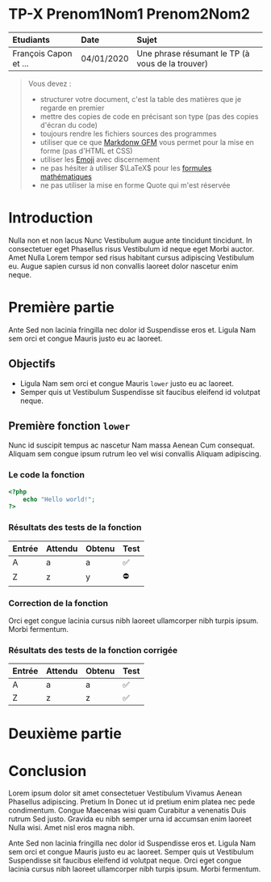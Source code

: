 
# TP-X Prenom1Nom1 Prenom2Nom2

Etudiants | Date | Sujet
:---|:---|:---
François Capon et ... | 04/01/2020 | Une phrase résumant le TP (à vous de la trouver)


> Vous devez :
> * structurer votre document, c'est la table des matières que je regarde en premier
> * mettre des copies de code en précisant son type (pas des copies d'écran du code)
> * toujours rendre les fichiers sources des programmes
> * utiliser que ce que [Markdonw GFM](https://guides.github.com/features/mastering-markdown/) vous permet pour la mise en forme (pas d'HTML et CSS)
> * utiliser les [Emoji](https://www.webfx.com/tools/emoji-cheat-sheet/) avec discernement
> * ne pas hésiter à utiliser $\LaTeX$ pour les [formules mathématiques](https://fr.wikibooks.org/wiki/LaTeX/Écrire_des_mathématiques)
> * ne pas utiliser la mise en forme Quote qui m'est réservée

# Introduction

Nulla non et non lacus Nunc Vestibulum augue ante tincidunt tincidunt. In consectetuer eget Phasellus risus Vestibulum id neque eget Morbi auctor. Amet Nulla Lorem tempor sed risus habitant cursus adipiscing Vestibulum eu. Augue sapien cursus id non convallis laoreet dolor nascetur enim neque.

# Première partie

Ante Sed non lacinia fringilla nec dolor id Suspendisse eros et. Ligula Nam sem orci et congue Mauris justo eu ac laoreet.

## Objectifs

* Ligula Nam sem orci et congue Mauris `lower` justo eu ac laoreet. 
* Semper quis ut Vestibulum Suspendisse sit faucibus eleifend id volutpat neque.

## Première fonction `lower`

Nunc id suscipit tempus ac nascetur Nam massa Aenean Cum consequat. Aliquam sem congue ipsum rutrum leo vel wisi convallis Aliquam adipiscing.

### Le code la fonction

```php
<?php
    echo "Hello world!";
?>

``` 

### Résultats des tests de la fonction

Entrée | Attendu | Obtenu | Test
:---|:---|:---|:---
A | a | a | :white_check_mark:
Z | z | y | :no_entry:

### Correction de la fonction

Orci eget congue lacinia cursus nibh laoreet ullamcorper nibh turpis ipsum. Morbi fermentum.

### Résultats des tests de la fonction corrigée

Entrée | Attendu | Obtenu | Test
:---|:---|:---|:---
A | a | a | :white_check_mark:
Z | z | z | :white_check_mark:

# Deuxième partie

# Conclusion

Lorem ipsum dolor sit amet consectetuer Vestibulum Vivamus Aenean Phasellus adipiscing. Pretium In Donec ut id pretium enim platea nec pede condimentum. Congue Maecenas wisi quam Curabitur a venenatis Duis rutrum Sed justo. Gravida eu nibh semper urna id accumsan enim laoreet Nulla wisi. Amet nisl eros magna nibh.

Ante Sed non lacinia fringilla nec dolor id Suspendisse eros et. Ligula Nam sem orci et congue Mauris justo eu ac laoreet. Semper quis ut Vestibulum Suspendisse sit faucibus eleifend id volutpat neque. Orci eget congue lacinia cursus nibh laoreet ullamcorper nibh turpis ipsum. Morbi fermentum.
